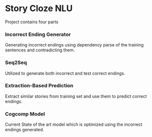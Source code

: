 # Story Cloze NLU

Project contains four parts

### Incorrect Ending Generator
Generating incorrect endings using dependency parse of the training sentences and contradicting them.

### Seq2Seq 
Utilized to generate both incorrect and test correct endings.

### Extraction-Based Prediction 
Extract similar stories from training set and use them to predict correct endings.

### Cogcomp Model
Current State of the art model which is optimized using the incorrect endings generated.
